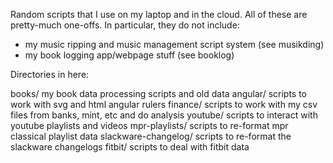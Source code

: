 Random scripts that I use on my laptop and in the cloud.  All of these are pretty-much one-offs.
In particular, they do not include:
 - my music ripping and music management script system (see musikding)
 - my book logging app/webpage stuff (see booklog)

Directories in here:

books/   my book data processing scripts and old data
angular/  scripts to work with svg and html angular rulers
finance/  scripts to work with my csv files from banks, mint, etc and do analysis
youtube/  scripts to interact with youtube playlists and videos
mpr-playlists/  scripts to re-format mpr classical playlist data
slackware-changelog/ scripts to re-format the slackware changelogs
fitbit/  scripts to deal with fitbit data
